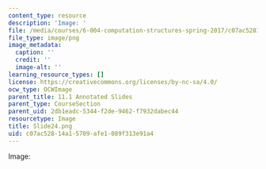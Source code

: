 ```yaml
---
content_type: resource
description: 'Image: '
file: /media/courses/6-004-computation-structures-spring-2017/c07ac52814a15709afe1089f313e91a4_Slide24.png
file_type: image/png
image_metadata:
  caption: ''
  credit: ''
  image-alt: ''
learning_resource_types: []
license: https://creativecommons.org/licenses/by-nc-sa/4.0/
ocw_type: OCWImage
parent_title: 11.1 Annotated Slides
parent_type: CourseSection
parent_uid: 2db1eadc-5344-f2de-9462-f7932dabec44
resourcetype: Image
title: Slide24.png
uid: c07ac528-14a1-5709-afe1-089f313e91a4
---
```

Image: 